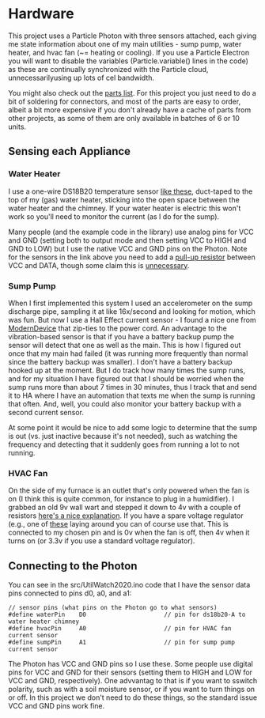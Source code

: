 # Hardware

This project uses a Particle Photon with three sensors attached, each giving me state information about one of my main utilities - sump pump, water heater, and hvac fan (~= heating or cooling).  If you use a Particle Electron you will want to disable the variables  (Particle.variable() lines in the code) as these are continually synchronized with the Particle cloud, unnecessarilyusing up lots of cel bandwidth.

You might also check out the [parts list](https://github.com/cecat/UtilityWatchMQTT/blob/main/DEV/parts.md).
For this project you just need to do a bit of soldering for connectors, and most of the parts are
easy to order, albeit a bit more expensive if you don't already have a cache of parts from other projects,
as some of them are only available in batches of 6 or 10 units.

## Sensing each Appliance

### Water Heater

I use a one-wire DS18B20 temperature sensor [like these](https://www.amazon.com/Gikfun-DS18B20-Temperature-Waterproof-EK1083x3/dp/B012C597T0/ref=sr_1_5?dchild=1&keywords=ds18b20&qid=1602363368&sr=8-5), duct-taped to the top of my (gas) water heater, sticking into the open space between the water heater and the chimney.  If your water heater is electric this won't work so you'll need to monitor the current (as I do for the sump).

Many people (and the example code in the library) use analog pins for VCC and GND (setting both to output mode and then setting VCC to HIGH and GND to LOW) but I use the native VCC and GND pins on the Photon.  Note for the sensors in the link above you need to add a [pull-up resistor](https://create.arduino.cc/projecthub/TheGadgetBoy/ds18b20-digital-temperature-sensor-and-arduino-9cc806)
between VCC and DATA, though some claim this is [unnecessary](https://wp.josh.com/2014/06/23/no-external-pull-up-needed-for-ds18b20-temp-sensor/).

### Sump Pump

When I first implemented this system I used an accelerometer on the sump discharge pipe,
sampling it at like 16x/second and looking for motion, which was fun.  But now I use
a Hall Effect current sensor - I found a nice one from
[ModernDevice](https://moderndevice.com/product/current-sensor/) that zip-ties to the power cord. 
An advantage to the vibration-based sensor is that if you have a battery backup pump the sensor
will detect that one as well as the main.  This is how I figured out once that my main had
failed (it was running more frequently than normal since the battery backup was smaller).
I don't have a battery backup hooked up at the moment.  But I do track how many times the
sump runs, and for my situation I have figured out that I should be worried when the sump
runs more than about 7 times in 30 minutes, thus I track that and send it to HA where I have
an automation that texts me when the sump is running that often. And, well, you could also monitor
your battery backup with a second current sensor.

At some point it would be nice to add some logic to determine that the sump is out
(vs. just inactive because it's not needed), such as watching the frequency and
detecting that it suddenly goes from running a lot to not running.

### HVAC Fan

On the side of my furnace is an outlet that's only powered when the fan is on (I think this is
quite common, for instance to plug in a humidifier).  I grabbed an old 9v wall wart and stepped
it down to 4v with a couple of resistors
[here's a nice explanation](http://www.learningaboutelectronics.com/Articles/How-to-reduce-voltage-with-resistors.php).
If you have a spare voltage regulator (e.g., one of [these](https://www.amazon.com/6-Pcs-STMicroelectronics-LD1117V33-Voltage-Regulator/dp/B01MQF7D9D/ref=sr_1_4?dchild=1&keywords=voltage+regulator+3.3v&qid=1602614666&sr=8-4)
laying around you can of course use that.
This is connected to my chosen pin and is 0v when the fan is off, then 4v when it turns on (or 3.3v if you use a standard voltage regulator).

## Connecting to the Photon

You can see in the src/UtilWatch2020.ino code that I have the sensor data pins connected to pins d0, a0, and a1:

```
// sensor pins (what pins on the Photon go to what sensors)
#define waterPin    D0                      // pin for ds18b20-A to water heater chimney
#define hvacPin     A0                      // pin for HVAC fan current sensor
#define sumpPin     A1                      // pin for sump pump current sensor
```

The Photon has VCC and GND pins so I use these.  Some people use digital pins for
VCC and GND for their sensors (setting them to HIGH and LOW for VCC and GND, respectively).
One advvantag to that is if you want to sswitch polarity, such as with a soil moisture sensor,
or if you want to turn things on or off.  In this project we don't need to do these things,
so the standard issue VCC and GND pins work fine.
